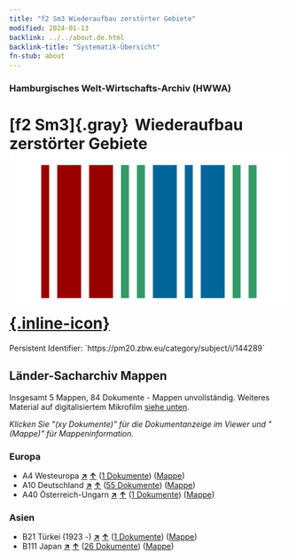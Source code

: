 ```yaml
---
title: "f2 Sm3 Wiederaufbau zerstörter Gebiete"
modified: 2024-01-13
backlink: ../../about.de.html
backlink-title: "Systematik-Übersicht"
fn-stub: about
---
```


### Hamburgisches Welt-Wirtschafts-Archiv (HWWA)

# [f2 Sm3]{.gray}&#8201; Wiederaufbau zerstörter Gebiete &#160; [![Wikidata](/images/Wikidata-logo.svg "Wikidata"){.inline-icon}](http://www.wikidata.org/entity/Q104699310)

<div class="hint">Persistent Identifier: `https://pm20.zbw.eu/category/subject/i/144289`</div>







## Länder-Sacharchiv Mappen






Insgesamt 5 Mappen, 84 Dokumente - Mappen unvollständig. Weiteres Material auf digitalisiertem Mikrofilm [siehe unten](#filmsections).

_Klicken Sie "(xy Dokumente)" für die Dokumentanzeige im Viewer und "(Mappe)" für Mappeninformation._




### Europa

- A4 Westeuropa [**&nearr;**](../../../geo/i/140897/about.de.html "Westeuropa (alle Mappen)") [**&uarr;**](../../../geo/about.de.html#A4 "Ländersystematik") (<a href="https://pm20.zbw.eu/iiifview/folder/sh/140897,144289" title="über: Westeuropa : Wiederaufbau zerstörter Gebiete" target="_blank">1 Dokumente</a>) ([Mappe](../../../../folder/sh/1408xx/140897/1442xx/144289/about.de.html))
- A10 Deutschland [**&nearr;**](../../../geo/i/126128/about.de.html "Deutschland (alle Mappen)") [**&uarr;**](../../../geo/about.de.html#A10 "Ländersystematik") (<a href="https://pm20.zbw.eu/iiifview/folder/sh/126128,144289" title="über: Deutschland : Wiederaufbau zerstörter Gebiete" target="_blank">55 Dokumente</a>) ([Mappe](../../../../folder/sh/1261xx/126128/1442xx/144289/about.de.html))
- A40 Österreich-Ungarn [**&nearr;**](../../../geo/i/126127/about.de.html "Österreich-Ungarn (alle Mappen)") [**&uarr;**](../../../geo/about.de.html#A40 "Ländersystematik") (<a href="https://pm20.zbw.eu/iiifview/folder/sh/126127,144289" title="über: Österreich-Ungarn : Wiederaufbau zerstörter Gebiete" target="_blank">1 Dokumente</a>) ([Mappe](../../../../folder/sh/1261xx/126127/1442xx/144289/about.de.html))

### Asien

- B21 Türkei (1923 -) [**&nearr;**](../../../geo/i/141111/about.de.html "Türkei (1923 -) (alle Mappen)") [**&uarr;**](../../../geo/about.de.html#B21 "Ländersystematik") (<a href="https://pm20.zbw.eu/iiifview/folder/sh/141111,144289" title="über: Türkei (1923 -) : Wiederaufbau zerstörter Gebiete" target="_blank">1 Dokumente</a>) ([Mappe](../../../../folder/sh/1411xx/141111/1442xx/144289/about.de.html))
- B111 Japan [**&nearr;**](../../../geo/i/141272/about.de.html "Japan (alle Mappen)") [**&uarr;**](../../../geo/about.de.html#B111 "Ländersystematik") (<a href="https://pm20.zbw.eu/iiifview/folder/sh/141272,144289" title="über: Japan : Wiederaufbau zerstörter Gebiete" target="_blank">26 Dokumente</a>) ([Mappe](../../../../folder/sh/1412xx/141272/1442xx/144289/about.de.html))



<a id="filmsections" />













